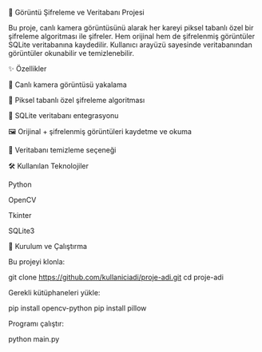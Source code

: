 🎥 Görüntü Şifreleme ve Veritabanı Projesi

Bu proje, canlı kamera görüntüsünü alarak her kareyi piksel tabanlı özel bir şifreleme algoritması ile şifreler.
Hem orijinal hem de şifrelenmiş görüntüler SQLite veritabanına kaydedilir.
Kullanıcı arayüzü sayesinde veritabanından görüntüler okunabilir ve temizlenebilir.

✨ Özellikler

📸 Canlı kamera görüntüsü yakalama

🔐 Piksel tabanlı özel şifreleme algoritması

💾 SQLite veritabanı entegrasyonu

🖼️ Orijinal + şifrelenmiş görüntüleri kaydetme ve okuma

🧹 Veritabanı temizleme seçeneği

🛠️ Kullanılan Teknolojiler

Python

OpenCV

Tkinter

SQLite3

🚀 Kurulum ve Çalıştırma

Bu projeyi klonla:

git clone https://github.com/kullaniciadi/proje-adi.git
cd proje-adi


Gerekli kütüphaneleri yükle:

pip install opencv-python
pip install pillow


Programı çalıştır:

python main.py

